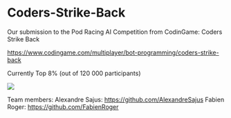 # Coders-Strike-Back
Our submission to the Pod Racing AI Competition from CodinGame: Coders Strike Back

https://www.codingame.com/multiplayer/bot-programming/coders-strike-back

Currently Top 8% (out of 120 000 participants)

![](race.gif)

Team members:
Alexandre Sajus: https://github.com/AlexandreSajus
Fabien Roger: https://github.com/FabienRoger
